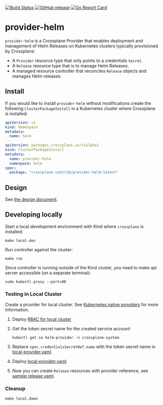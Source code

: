 [![Build Status](https://jenkinsci.upbound.io/job/crossplane/job/provider-helm/job/provider-helm/job/master/badge/icon)](https://jenkinsci.upbound.io/job/crossplane/job/provider-helm/job/provider-helm/job/master/)
[![GitHub release](https://img.shields.io/github/release/crossplane-contrib/provider-helm/all.svg?style=flat-square)](https://github.com/crossplane-contrib/provider-helm/releases)
[![Go Report Card](https://goreportcard.com/badge/github.com/crossplane-contrib/provider-helm)](https://goreportcard.com/report/github.com/crossplane-contrib/provider-helm)

# provider-helm

`provider-helm` is a Crossplane Provider that enables deployment and management
of Helm Releases on Kubernetes clusters typically provisioned by Crossplane:

- A `Provider` resource type that only points to a credentials `Secret`.
- A `Release` resource type that is to manage Helm Releases.
- A managed resource controller that reconciles `Release` objects and manages Helm releases.

## Install

If you would like to install `provider-helm` without modifications create
the following `ClusterPackageInstall` in a Kubernetes cluster where Crossplane is
installed:

```yaml
apiVersion: v1
kind: Namespace
metadata:
  name: helm
---
apiVersion: packages.crossplane.io/v1alpha1
kind: ClusterPackageInstall
metadata:
  name: provider-helm
  namespace: helm
spec:
  package: "crossplane-contrib/provider-helm:latest"
```

## Design 

See [the design document](https://github.com/crossplane/crossplane/blob/master/design/one-pager-helm-provider.md).

## Developing locally

Start a local development environment with Kind where `crossplane` is installed:

```
make local-dev
```

Run controller against the cluster:

```
make run
```

Since controller is running outside of the Kind cluster, you need to make api server accessible (on a separate terminal):

```
sudo kubectl proxy --port=80
```

### Testing in Local Cluster

Create a provider for local cluster. See [Kubernetes native providers](https://github.com/crossplane/crossplane/blob/master/design/one-pager-k8s-native-providers.md#proposal-kubernetes-provider-kind)
for more information.

1. Deploy [RBAC for local cluster](examples/provider/local-service-account.yaml)
2. Get the token secret name for the created service account:
   
    ```
    kubectl get sa helm-provider -n crossplane-system
    ```
3. Replace `spec.credentialsSecretRef.name` with the token secret name in [local-provider.yaml](examples/provider/local-provider.yaml).
4. Deploy [local-provider.yaml](examples/provider/local-provider.yaml).
5. Now you can create `Release` resources with provider reference, see [sample release.yaml](examples/sample/release.yaml).

### Cleanup

```
make local.down
```
